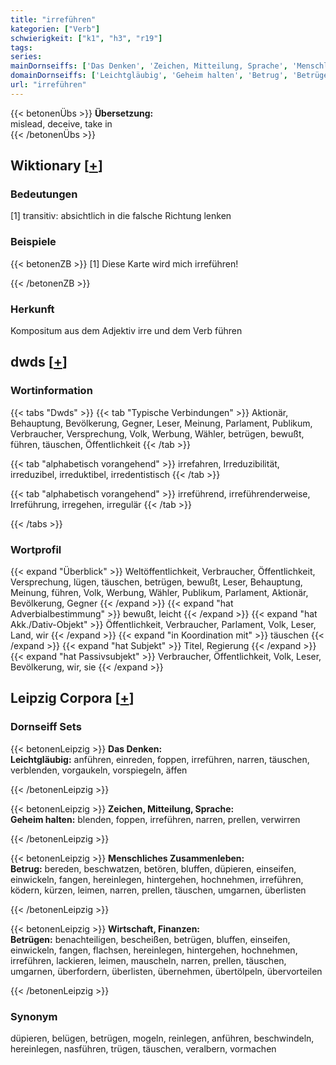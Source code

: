 ```yaml
---
title: "irreführen"
kategorien: ["Verb"]
schwierigkeit: ["k1", "h3", "r19"]
tags:
series:
mainDornseiffs: ['Das Denken', 'Zeichen, Mitteilung, Sprache', 'Menschliches Zusammenleben', 'Wirtschaft, Finanzen']
domainDornseiffs: ['Leichtgläubig', 'Geheim halten', 'Betrug', 'Betrügen']
url: "irreführen"
---
```


{{< betonenÜbs >}}
**Übersetzung:**  
mislead, deceive, take in  
{{< /betonenÜbs >}}

## Wiktionary [[+](https://de.wiktionary.org/wiki/irreführen)]

### Bedeutungen
[1] transitiv: absichtlich in die falsche Richtung lenken  

### Beispiele
{{< betonenZB >}}
[1] Diese Karte wird mich irreführen!  

{{< /betonenZB >}}
### Herkunft
Kompositum aus dem Adjektiv irre und dem Verb führen  



## dwds [[+](https://www.dwds.de/wb/irreführen)]

### Wortinformation
{{< tabs "Dwds" >}}
{{< tab "Typische Verbindungen" >}}
Aktionär, Behauptung, Bevölkerung, Gegner, Leser, Meinung, Parlament, Publikum, Verbraucher, Versprechung, Volk, Werbung, Wähler, betrügen, bewußt, führen, täuschen, Öffentlichkeit
{{< /tab >}}

{{< tab "alphabetisch vorangehend" >}}
irrefahren, Irreduzibilität, irreduzibel, irreduktibel, irredentistisch
{{< /tab >}}

{{< tab "alphabetisch vorangehend" >}}
irreführend, irreführenderweise, Irreführung, irregehen, irregulär
{{< /tab >}}

{{< /tabs >}}

### Wortprofil
{{< expand "Überblick" >}} Weltöffentlichkeit, Verbraucher, Öffentlichkeit, Versprechung, lügen, täuschen, betrügen, bewußt, Leser, Behauptung, Meinung, führen, Volk, Werbung, Wähler, Publikum, Parlament, Aktionär, Bevölkerung, Gegner {{< /expand >}}
{{< expand "hat Adverbialbestimmung" >}} bewußt, leicht {{< /expand >}}
{{< expand "hat Akk./Dativ-Objekt" >}} Öffentlichkeit, Verbraucher, Parlament, Volk, Leser, Land, wir {{< /expand >}}
{{< expand "in Koordination mit" >}} täuschen {{< /expand >}}
{{< expand "hat Subjekt" >}} Titel, Regierung {{< /expand >}}
{{< expand "hat Passivsubjekt" >}} Verbraucher, Öffentlichkeit, Volk, Leser, Bevölkerung, wir, sie {{< /expand >}}

## Leipzig Corpora [[+](https://corpora.uni-leipzig.de/en/res?word=irreführen&corpusId=deu_newscrawl-public_2018)]

### Dornseiff Sets
{{< betonenLeipzig >}}
**Das Denken:**  
**Leichtgläubig:** anführen, einreden, foppen, irreführen, narren, täuschen, verblenden, vorgaukeln, vorspiegeln, äffen  

{{< /betonenLeipzig >}}


{{< betonenLeipzig >}}
**Zeichen, Mitteilung, Sprache:**  
**Geheim halten:** blenden, foppen, irreführen, narren, prellen, verwirren  

{{< /betonenLeipzig >}}


{{< betonenLeipzig >}}
**Menschliches Zusammenleben:**  
**Betrug:** bereden, beschwatzen, betören, bluffen, düpieren, einseifen, einwickeln, fangen, hereinlegen, hintergehen, hochnehmen, irreführen, ködern, kürzen, leimen, narren, prellen, täuschen, umgarnen, überlisten  

{{< /betonenLeipzig >}}


{{< betonenLeipzig >}}
**Wirtschaft, Finanzen:**  
**Betrügen:** benachteiligen, bescheißen, betrügen, bluffen, einseifen, einwickeln, fangen, flachsen, hereinlegen, hintergehen, hochnehmen, irreführen, lackieren, leimen, mauscheln, narren, prellen, täuschen, umgarnen, überfordern, überlisten, übernehmen, übertölpeln, übervorteilen  

{{< /betonenLeipzig >}}

### Synonym
düpieren, belügen, betrügen, mogeln, reinlegen, anführen, beschwindeln, hereinlegen, nasführen, trügen, täuschen, veralbern, vormachen

